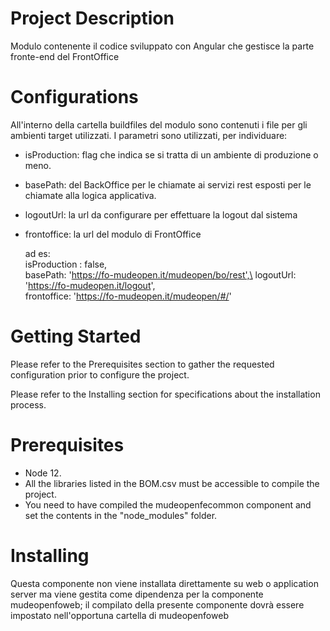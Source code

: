 # Project Description

Modulo contenente il codice sviluppato con Angular che gestisce la parte fronte-end del FrontOffice


# Configurations

  All'interno della cartella buildfiles del modulo sono contenuti i file per gli ambienti target utilizzati.
  I parametri sono utilizzati, per individuare:

- isProduction: flag che indica se si tratta di un ambiente di produzione o meno.
- basePath: del BackOffice per le chiamate ai servizi rest esposti per le chiamate alla logica applicativa.
- logoutUrl: la url da configurare per effettuare la logout dal sistema
- frontoffice: la url del modulo di FrontOffice

  ad es: \
  isProduction : false, \
  basePath: 'https://fo-mudeopen.it/mudeopen/bo/rest',\
  logoutUrl: 'https://fo-mudeopen.it/logout', \
  frontoffice: 'https://fo-mudeopen.it/mudeopen/#/'


# Getting Started

Please refer to the Prerequisites section to gather the requested configuration
prior to configure the project.

Please refer to the Installing section for specifications about the
installation process.

# Prerequisites

- Node 12.
- All the libraries listed in the BOM.csv must be accessible to compile the
project.
- You need to have compiled the mudeopenfecommon component and set the contents in the "node_modules" folder.


# Installing

Questa componente non viene installata direttamente su web o application server ma viene gestita
come dipendenza per la componente mudeopenfoweb; il compilato della presente componente dovr&agrave;
essere impostato nell'opportuna cartella di mudeopenfoweb
